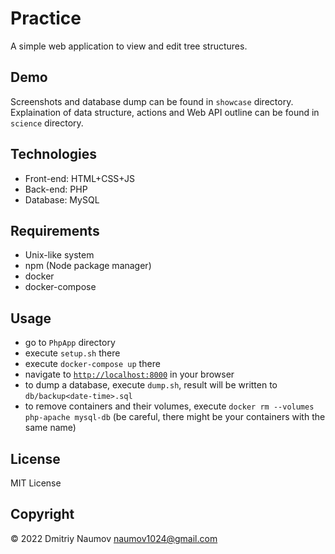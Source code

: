 # Practice

A simple web application to view and edit tree structures.

## Demo
Screenshots and database dump can be found in `showcase` directory.
Explaination of data structure, actions and Web API outline can be found 
in `science` directory.

## Technologies
- Front-end: HTML+CSS+JS
- Back-end: PHP
- Database: MySQL

## Requirements
- Unix-like system
- npm (Node package manager)
- docker
- docker-compose

## Usage
- go to `PhpApp` directory
- execute `setup.sh` there
- execute `docker-compose up` there 
- navigate to [`http://localhost:8000`](http://localhost:8000) in your browser
- to dump a database, execute `dump.sh`, 
  result will be written to `db/backup<date-time>.sql`
- to remove containers and their volumes, 
  execute `docker rm --volumes php-apache mysql-db` 
  (be careful, there might be your containers with the same name)

## License
MIT License

## Copyright
&copy; 2022 Dmitriy Naumov naumov1024@gmail.com
